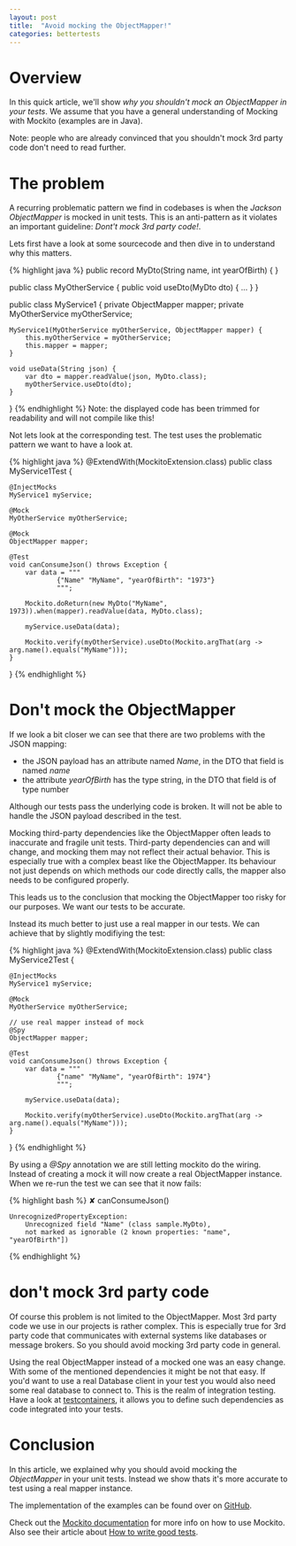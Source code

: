 ```yaml
---
layout: post
title:  "Avoid mocking the ObjectMapper!"
categories: bettertests
---
```


# Overview

In this quick article, we'll show _why you shouldn't mock an ObjectMapper in your tests_. 
We assume that you have a general understanding of Mocking with Mockito (examples are in Java). 

Note: people who are already convinced that you shouldn't mock 3rd party code don't need to read further.

# The problem

A recurring problematic pattern we find in
codebases is when the _Jackson ObjectMapper_ is mocked in unit tests. This is an anti-pattern as it violates an important guideline: _Dont't mock 3rd party code!_.

Lets first have a look at some sourcecode and then dive in to understand why this matters.

{% highlight java %}
public record MyDto(String name, int yearOfBirth) {
}

public class MyOtherService {
    public void useDto(MyDto dto) {
        ...
    }
}

public class MyService1 {
    private ObjectMapper mapper;
    private MyOtherService myOtherService;

    MyService1(MyOtherService myOtherService, ObjectMapper mapper) {
        this.myOtherService = myOtherService;
        this.mapper = mapper;
    }

    void useData(String json) {
        var dto = mapper.readValue(json, MyDto.class);
        myOtherService.useDto(dto);
    }
}
{% endhighlight %}
Note: the displayed code has been trimmed for readability and will not compile like this!

Not lets look at the corresponding test. The test uses the problematic pattern we want to have a look at.

{% highlight java %}
@ExtendWith(MockitoExtension.class)
public class MyService1Test {

    @InjectMocks
    MyService1 myService;

    @Mock
    MyOtherService myOtherService;

    @Mock
    ObjectMapper mapper;

    @Test
    void canConsumeJson() throws Exception {
        var data = """
                {"Name" "MyName", "yearOfBirth": "1973"}
                """;

        Mockito.doReturn(new MyDto("MyName", 1973)).when(mapper).readValue(data, MyDto.class);

        myService.useData(data);

        Mockito.verify(myOtherService).useDto(Mockito.argThat(arg -> arg.name().equals("MyName")));
    }
}
{% endhighlight %}

# Don't mock the ObjectMapper

If we look a bit closer we can see that there are two problems with the JSON mapping:
* the JSON payload has an attribute named _Name_, in the DTO that field is named _name_
* the attribute _yearOfBirth_ has the type string, in the DTO that field is of type number

Although our tests pass the underlying code is broken. It will not be able to handle the JSON payload described in the test.

Mocking third-party dependencies like the ObjectMapper often leads to inaccurate and fragile unit tests.
Third-party dependencies can and will change, and mocking them may not reflect their actual behavior. This is especially true with a complex beast like the ObjectMapper.
Its behaviour not just depends on which methods our code directly calls, the mapper also needs to be configured properly.

This leads us to the conclusion that mocking the ObjectMapper too risky for our purposes. We want our tests to be accurate. 

Instead its much better to just use a real mapper in our tests.
We can achieve that by slightly modifiying the test:

{% highlight java %}
@ExtendWith(MockitoExtension.class)
public class MyService2Test {

    @InjectMocks
    MyService1 myService;

    @Mock
    MyOtherService myOtherService;

    // use real mapper instead of mock
    @Spy
    ObjectMapper mapper;

    @Test
    void canConsumeJson() throws Exception {
        var data = """
                {"name" "MyName", "yearOfBirth": 1974"}
                """;

        myService.useData(data);

        Mockito.verify(myOtherService).useDto(Mockito.argThat(arg -> arg.name().equals("MyName")));
    }
}
{% endhighlight %}

By using a _@Spy_ annotation we are still letting mockito do the wiring. Instead of creating a mock it will now create a real ObjectMapper instance. When we re-run 
the test we can see that it now fails:

{% highlight bash %}
✘ canConsumeJson()

    UnrecognizedPropertyException: 
        Unrecognized field "Name" (class sample.MyDto), 
        not marked as ignorable (2 known properties: "name", "yearOfBirth"])
{% endhighlight %}

# don't mock 3rd party code

Of course this problem is not limited to the ObjectMapper.
Most 3rd party code we use in our projects is rather complex. This is especially true for 3rd party code 
that communicates with external systems like databases or message brokers. So you should avoid mocking 3rd party code in general.

Using the real ObjectMapper instead of a mocked one was an easy change. With some of the mentioned dependencies it might be not that easy. If you'd want to use a real Database client
in your test you would also need some real database to connect to. This is the realm of integration testing. Have a look at [testcontainers][testcontainers], it allows you to define such dependencies
as code integrated into your tests.

# Conclusion

In this article, we explained why you should avoid mocking the _ObjectMapper_ in your unit tests. 
Instead we show thats it's more accurate to test using a real mapper instance.

The implementation of the examples can be found over on [GitHub][github-examples]. 

Check out the [Mockito documentation][mockito] for more info on how to use Mockito. Also see their article about [How to write good tests][mockito-how].

[mockito]: https://site.mockito.org/
[mockito-how]: https://github.com/mockito/mockito/wiki/How-to-write-good-tests
[github-examples]: https://github.com/red-green-coding/bettertests-objectmapper-mock
[testcontainers]: https://testcontainers.com/

